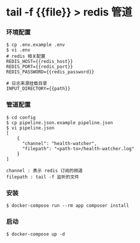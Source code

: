 # tail -f {{file}} > redis 管道

### 环境配置
```
$ cp .env.example .env
$ vi .env
# redis 相关配置
REDIS_HOST={{redis_host}}
REDIS_PORT={{redis_port}}
REDIS_PASSWORD={{redis_password}}

# 日志来源挂载目录
INPUT_DIRECTORY={{path}}
```

### 管道配置
```
$ cd config
$ cp pipeline.json.example pipeline.json
$ vi pipeline.json
[
    {
      "channel": "health-watcher",
      "filepath": "<path-to>/health-watcher.log"
    }
]

channel : 表示 redis 订阅的频道
filepath : tail -f 监听的文件
```

### 安装
```
$ docker-compose run --rm app composer install
```

### 启动
```
$ docker-compose up -d
```